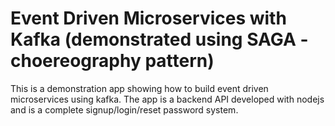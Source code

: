 # Event Driven Microservices with Kafka (demonstrated using SAGA -choereography pattern)
This is a demonstration app showing how to build event driven microservices using kafka. The app is a backend API developed with nodejs and is a complete signup/login/reset password system.
